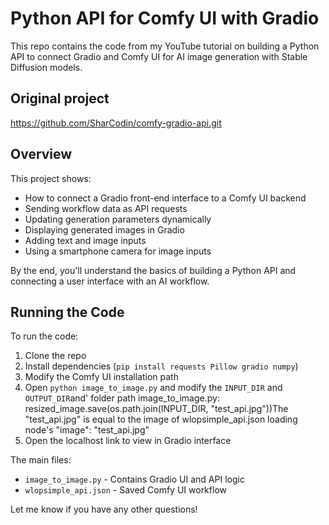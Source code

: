 # Python API for Comfy UI with Gradio

This repo contains the code from my YouTube tutorial on building a Python API to connect Gradio and Comfy UI for AI image generation with Stable Diffusion models.

## Original project
  https://github.com/SharCodin/comfy-gradio-api.git
## Overview

This project shows:

- How to connect a Gradio front-end interface to a Comfy UI backend
- Sending workflow data as API requests
- Updating generation parameters dynamically
- Displaying generated images in Gradio 
- Adding text and image inputs
- Using a smartphone camera for image inputs

By the end, you'll understand the basics of building a Python API and connecting a user interface with an AI workflow.

## Running the Code

To run the code:

1. Clone the repo
2. Install dependencies (`pip install requests Pillow gradio numpy`)
3. Modify the Comfy UI installation path
4. Open `python image_to_image.py` and modify the `INPUT_DIR` and `OUTPUT_DIR`and' folder path
image_to_image.py:  resized_image.save(os.path.join(INPUT_DIR, "test_api.jpg"))The "test_api.jpg" is equal to the image of wlopsimple_api.json loading node's "image": "test_api.jpg"
6. Open the localhost link to view in Gradio interface

The main files:

- `image_to_image.py` - Contains Gradio UI and API logic
- `wlopsimple_api.json` - Saved Comfy UI workflow

Let me know if you have any other questions!
